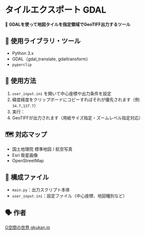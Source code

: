# タイルエクスポート GDAL

📍 **GDALを使って地図タイルを指定領域でGeoTIFF出力するツール**

## 🧰 使用ライブラリ・ツール
- Python 3.x
- GDAL（gdal_translate, gdaltransform）
- `pyperclip`

## 📝 使用方法
1. `user_input.ini` を開いて中心座標や出力条件を設定
2. 緯度経度をクリップボードにコピーすればそれが優先されます（例: `34.7,137.7`）
3. 実行：
4. GeoTIFFが出力されます（用紙サイズ指定・ズームレベル指定対応）

## 🗺️ 対応マップ
- 国土地理院 標準地図 / 航空写真
- Esri 衛星画像
- OpenStreetMap

## 📁 構成ファイル
- `main.py`：出力スクリプト本体
- `user_input.ini`：設定ファイル（中心座標、地図種別など）

## 🗣️ 作者
[G空間の世界 gkukan.jp](https://gkukan.jp)
